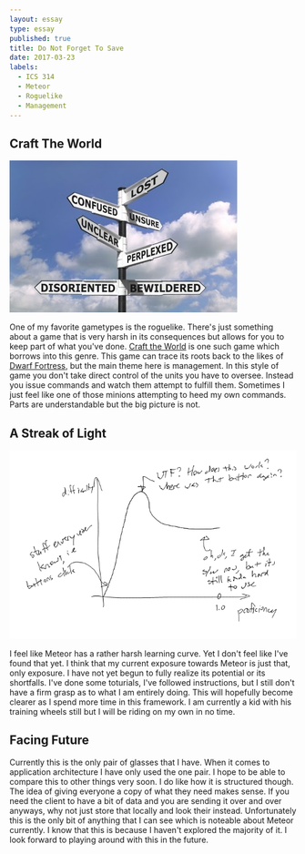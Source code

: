 ```yaml
---
layout: essay
type: essay
published: true
title: Do Not Forget To Save
date: 2017-03-23
labels:
  - ICS 314
  - Meteor
  - Roguelike
  - Management
---
```


## Craft The World

<img class="ui medium left floated image" src="https://github.com/kclemmer/kclemmer.github.io/blob/master/images/lost-sign.jpeg?raw=true">

One of my favorite gametypes is the roguelike. There's just something about a game that is very harsh in its consequences but allows for you to keep part of what you've done. [Craft the World](http://store.steampowered.com/app/248390/) is one such game which borrows into this genre. This game can trace its roots back to the likes of [Dwarf Fortress,](http://www.bay12games.com/dwarves/) but the main theme here is management. In this style of game you don't take direct control of the units you have to oversee. Instead you issue commands and watch them attempt to fulfill them. Sometimes I just feel like one of those minions attempting to heed my own commands. Parts are understandable but the big picture is not.

## A Streak of Light

<img class="ui medium left floated image" src="https://github.com/kclemmer/kclemmer.github.io/blob/master/images/learning-curve.png?raw=true"> 

I feel like Meteor has a rather harsh learning curve. Yet I don't feel like I've found that yet. I think that my current exposure towards Meteor is just that, only exposure. I have not yet begun to fully realize its potential or its shortfalls. I've done some toturials, I've followed instructions, but I still don't have a firm grasp as to what I am entirely doing. This will hopefully become clearer as I spend more time in this framework. I am currently a kid with his training wheels still but I will be riding on my own in no time. 

## Facing Future

Currently this is the only pair of glasses that I have. When it comes to application architecture I have only used the one pair. I hope to be able to compare this to other things very soon. I do like how it is structured though. The idea of giving everyone a copy of what they need makes sense. If you need the client to have a bit of data and you are sending it over and over anyways, why not just store that locally and look their instead. Unfortunately this is the only bit of anything that I can see which is noteable about Meteor currently. I know that this is because I haven't explored the majority of it. I look forward to playing around with this in the future.
